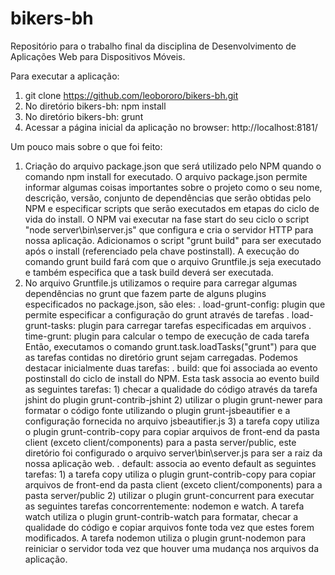 # bikers-bh
Repositório para o trabalho final da disciplina de Desenvolvimento de Aplicações Web para Dispositivos Móveis.

Para executar a aplicação:

1) git clone https://github.com/leobororo/bikers-bh.git
2) No diretório bikers-bh: npm install
3) No diretório bikers-bh: grunt
4) Acessar a página inicial da aplicação no browser: http://localhost:8181/

Um pouco mais sobre o que foi feito:

 1) Criação do arquivo package.json que será utilizado pelo NPM quando o comando npm install for executado. O arquivo package.json permite informar algumas coisas importantes sobre o projeto como o seu nome, descrição, versão, conjunto de dependências que serão obtidas pelo NPM e especificar scripts que serão executados em etapas do ciclo de vida do install. O NPM vai executar na fase start do seu ciclo o script "node server\bin\server.js" que configura e cria o servidor HTTP para nossa aplicação. Adicionamos o script "grunt build" para ser executado após o install (referenciado pela chave postinstall). A execução do comando grunt build fará com que o arquivo Gruntfile.js seja executado e também especifica que a task build deverá ser executada. 
 2) No arquivo Gruntfile.js utilizamos o require para carregar algumas dependências no grunt que fazem parte de alguns plugins especificados no package.json, são eles:
 	. load-grunt-config: plugin que permite especificar a configuração do grunt através de tarefas
	. load-grunt-tasks: plugin para carregar tarefas especificadas em arquivos
	. time-grunt: plugin para calcular o tempo de execução de cada tarefa
	Então, executamos o comando grunt.task.loadTasks("grunt") para que as tarefas contidas no diretório grunt sejam carregadas. Podemos destacar inicialmente duas tarefas:
	. build: que foi associada ao evento postinstall do ciclo de install do NPM. Esta task associa ao evento build as seguintes tarefas:
		1) checar a qualidade do código através da tarefa jshint do plugin grunt-contrib-jshint
		2) utilizar o plugin grunt-newer para formatar o código fonte utilizando o plugin grunt-jsbeautifier e a configuração fornecida no arquivo jsbeautifier.js
		3) a tarefa copy utiliza o plugin grunt-contrib-copy para copiar arquivos de front-end da pasta client (exceto client/components) para a pasta server/public, este diretório foi configurado o arquivo server\bin\server.js para ser a raiz da nossa aplicação web.
	. default: associa ao evento default as seguintes tarefas:
		1) a tarefa copy utiliza o plugin grunt-contrib-copy para copiar arquivos de front-end da pasta client (exceto client/components) para a pasta server/public
		2) utilizar o plugin grunt-concurrent para executar as seguintes tarefas concorrentemente: nodemon e watch. A tarefa watch utiliza o plugin grunt-contrib-watch para formatar, checar a qualidade do código e copiar arquivos fonte toda vez que estes forem modificados. A tarefa nodemon utiliza o plugin grunt-nodemon para reiniciar o servidor toda vez que houver uma mudança nos arquivos da aplicação.

 
 